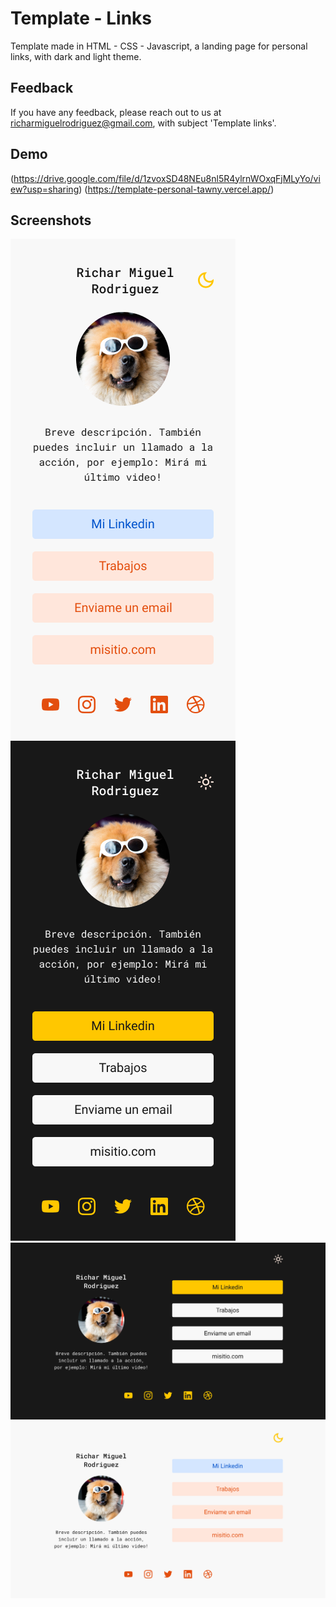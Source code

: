 
# Template - Links

Template made in HTML - CSS - Javascript, a landing page for personal links, with dark and light theme.


## Feedback

If you have any feedback, please reach out to us at richarmiguelrodriguez@gmail.com, with subject 'Template links'.


## Demo

(https://drive.google.com/file/d/1zvoxSD48NEu8nl5R4ylrnWOxqFjMLyYo/view?usp=sharing)
(https://template-personal-tawny.vercel.app/)


## Screenshots

![App Screenshot](/Movil-Light.png)
![App Screenshot](/Movil-Dark.png)
![App Screenshot](/Desktop-Dark.png)
![App Screenshot](/Desktop-Light.png)

